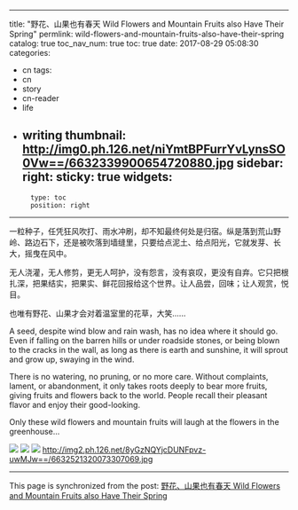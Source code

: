 
---
title: "野花、山果也有春天 Wild Flowers and Mountain Fruits also Have Their Spring"
permlink: wild-flowers-and-mountain-fruits-also-have-their-spring
catalog: true
toc_nav_num: true
toc: true
date: 2017-08-29 05:08:30
categories:
- cn
tags:
- cn
- story
- cn-reader
- life
- writing
thumbnail: http://img0.ph.126.net/niYmtBPFurrYvLynsSO0Vw==/6632339900654720880.jpg
sidebar:
    right:
        sticky: true
widgets:
    -
        type: toc
        position: right
---


一粒种子，任凭狂风吹打、雨水冲刷，却不知最终何处是归宿。纵是落到荒山野岭、路边石下，还是被吹落到墙缝里，只要给点泥土、给点阳光，它就发芽、长大，摇曳在风中。

无人浇灌，无人修剪，更无人呵护，没有怨言，没有哀叹，更没有自弃。它只把根扎深，把果结实，把果实、鲜花回报给这个世界。让人品尝，回味；让人观赏，悦目。

也唯有野花、山果才会对着温室里的花草，大笑......

A seed, despite wind blow and rain wash, has no idea where it should go. Even if falling on the barren hills or under roadside stones, or being blown to the cracks in the wall, as long as there is earth and sunshine, it will sprout and grow up, swaying in the wind.

There is no watering, no pruning, or no more care. Without complaints, lament, or abandonment, it only takes roots deeply to bear more fruits, giving fruits and flowers back to the world. People recall their pleasant flavor and enjoy their good-looking.

Only these wild flowers and mountain fruits will laugh at the flowers in the greenhouse...

![](http://img0.ph.126.net/niYmtBPFurrYvLynsSO0Vw==/6632339900654720880.jpg)
![](http://img0.ph.126.net/ZWTkKTIEJuNNVNdu-0i8Ww==/6632479538631444942.jpg)
![](http://img2.ph.126.net/KeUGu4cmsloJazL8xLCjrw==/6632242044118386602.jpg)
http://img2.ph.126.net/8yGzNQYjcDUNFpvz-uwMJw==/6632521320073307069.jpg

- - -

This page is synchronized from the post: [野花、山果也有春天 Wild Flowers and Mountain Fruits also Have Their Spring](https://steemit.com/@bring/wild-flowers-and-mountain-fruits-also-have-their-spring)
